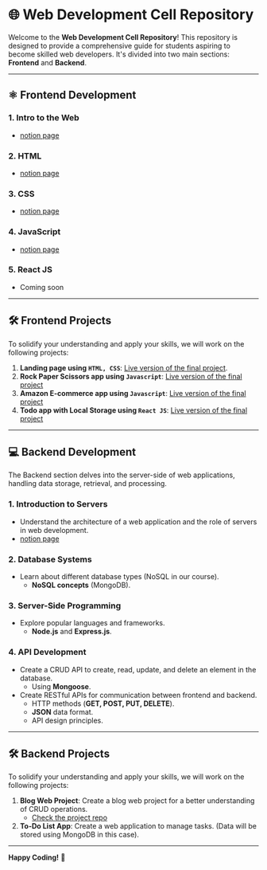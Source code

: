 # 🌐 Web Development Cell Repository

Welcome to the **Web Development Cell Repository**! This repository is designed to provide a comprehensive guide for students aspiring to become skilled web developers. It's divided into two main sections: **Frontend** and **Backend**.

---

## ⚛️ Frontend Development

### 1. **Intro to the Web**
   - [notion page](https://ubiquitous-period-0ea.notion.site/Intro-to-the-Web-116221cd7d1d803a9c62f4189d0dd7a7?pvs=4)

### 2. **HTML**
   - [notion page](https://ubiquitous-period-0ea.notion.site/HTML-b151401a7ff045189932757881db5fed?pvs=4)

### 3. **CSS**
   - [notion page](https://ubiquitous-period-0ea.notion.site/CSS-Basics-selectors-a10f4743e13d4253b9bc063c5795af83?pvs=4)

### 4. **JavaScript**
   - [notion page](https://ubiquitous-period-0ea.notion.site/JavaScript-09ea37608d1e4ab090da1988ea8a1065?pvs=4)

### 5. **React JS**
   - Coming soon

---

## 🛠️ Frontend Projects

To solidify your understanding and apply your skills, we will work on the following projects:

1. **Landing page using `HTML, CSS`**: [Live version of the final project](https://slihatim.github.io/Landing-page/).
2. **Rock Paper Scissors app using `Javascript`**: [Live version of the final project](https://slihatim.github.io/Rock-paper-scissors)
3. **Amazon E-commerce app using `Javascript`**: [Live version of the final project](https://javascript-amazon-project-zeta.vercel.app/)
4. **Todo app with Local Storage using `React JS`**: [Live version of the final project](https://slihatim.github.io/Todo-app-with-localStorage/)

---

## 💻 Backend Development

The Backend section delves into the server-side of web applications, handling data storage, retrieval, and processing.

### 1. **Introduction to Servers**
   - Understand the architecture of a web application and the role of servers in web development.
   - [notion page](https://www.notion.so/CIT-Backend-Dev-29b47b5d5fdf403fbdedb79ce933f748)


### 2. **Database Systems**
   - Learn about different database types (NoSQL in our course).
     - **NoSQL concepts** (MongoDB).

### 3. **Server-Side Programming**
   - Explore popular languages and frameworks.
     - **Node.js** and **Express.js**.

### 4. **API Development**
   - Create a CRUD API to create, read, update, and delete an element in the database.
     - Using **Mongoose**.
   - Create RESTful APIs for communication between frontend and backend.
     - HTTP methods (**GET, POST, PUT, DELETE**).
     - **JSON** data format.
     - API design principles.

---

## 🛠️ Backend Projects

To solidify your understanding and apply your skills, we will work on the following projects:

1. **Blog Web Project**: Create a blog web project for a better understanding of CRUD operations.
      - [Check the project repo](https://github.com/SaifVelly/Blog-WebProject)
2. **To-Do List App**: Create a web application to manage tasks. (Data will be stored using MongoDB in this case).

---

**Happy Coding!** 🎉
